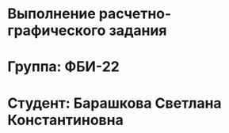 # Выполнение расчетно-графического задания

# Группа: ФБИ-22

# Студент: Барашкова Светлана Константиновна 